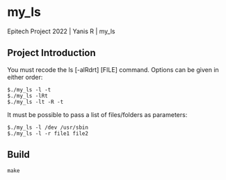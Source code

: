 # my_ls
Epitech Project 2022 | Yanis R | my_ls

## Project Introduction

You must recode the ls [-alRdrt] [FILE] command. Options can be given in either order:

```
$./my_ls -l -t
$./my_ls -lRt
$./my_ls -lt -R -t
```

It must be possible to pass a list of files/folders as parameters:

```
$./my_ls -l /dev /usr/sbin
$./my_ls -l -r file1 file2
```

## Build

```make```
